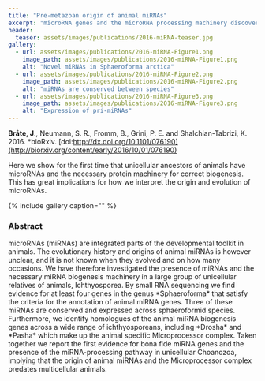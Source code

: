 ```yaml
---
title: "Pre-metazoan origin of animal miRNAs"
excerpt: "microRNA genes and the microRNA processing machinery discovered for the first time among the unicellular ancestors of animals."
header:
  teaser: assets/images/publications/2016-miRNA-teaser.jpg
gallery:
  - url: assets/images/publications/2016-miRNA-Figure1.png
    image_path: assets/images/publications/2016-miRNA-Figure1.png
    alt: "Novel miRNAs in Sphaeroforma arctica"
  - url: assets/images/publications/2016-miRNA-Figure2.png
    image_path: assets/images/publications/2016-miRNA-Figure2.png
    alt: "miRNAs are conserved between species"
  - url: assets/images/publications/2016-miRNA-Figure3.png
    image_path: assets/images/publications/2016-miRNA-Figure3.png
    alt: "Expression of pri-miRNAs"
---
```


**Bråte, J**., Neumann, S. R., Fromm, B., Grini, P. E. and Shalchian-Tabrizi, K. 2016. *bioRxiv. [doi:http://dx.doi.org/10.1101/076190](http://biorxiv.org/content/early/2016/10/01/076190)

Here we show for the first time that unicellular ancestors of animals have microRNAs and the necessary protein machinery for correct biogenesis. This has great implications for how we interpret the origin and evolution of microRNAs.

{% include gallery caption="" %}


<h3>Abstract</h3>
microRNAs (miRNAs) are integrated parts of the developmental toolkit in animals. The evolutionary history and origins of animal miRNAs is however unclear, and it is not known when they evolved and on how many occasions. We have therefore investigated the presence of miRNAs and the necessary miRNA biogenesis machinery in a large group of unicellular relatives of animals, Ichthyosporea. By small RNA sequencing we find evidence for at least four genes in the genus *Sphaeroforma* that satisfy the criteria for the annotation of animal miRNA genes. Three of these miRNAs are conserved and expressed across sphaeroformid species. Furthermore, we identify homologues of the animal miRNA biogenesis genes across a wide range of ichthyosporeans, including *Drosha* and *Pasha* which make up the animal specific Microprocessor complex. Taken together we report the first evidence for bona fide miRNA genes and the presence of the miRNA-processing pathway in unicellular Choanozoa, implying that the origin of animal miRNAs and the Microprocessor complex predates multicellular animals.

